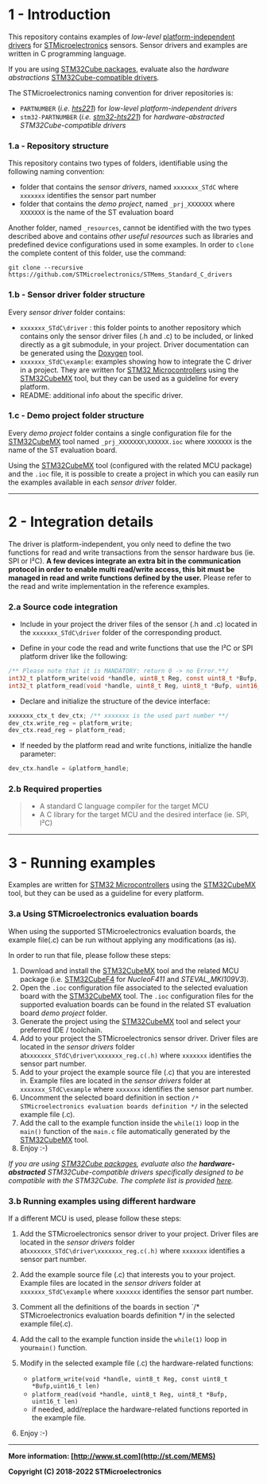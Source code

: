# 1 - Introduction

This repository contains examples of *low-level* [platform-independent drivers]( http://www.st.com/content/st_com/en/products/embedded-software/mems-and-sensors-software/drivers-for-mems/c-driver-mems.html ) for [STMicroelectronics](www.st.com/mems) sensors. Sensor drivers and examples are written in C programming language.

If you are using [STM32Cube packages](https://www.st.com/en/ecosystems/stm32cube.html), evaluate also the *hardware abstractions* [STM32Cube-compatible drivers](https://github.com/STMicroelectronics/STM32Cube_MCU_Overall_Offer/blob/master/README.md#stm32cube-bsp-components-drivers). 

The STMicroelectronics naming convention for driver repositories is:
 - `PARTNUMBER` (*i.e. [hts221](https://github.com/STMicroelectronics/hts221)*) for *low-level platform-independent drivers*
 -  `stm32-PARTNUMBER` (*i.e. [stm32-hts221](https://github.com/STMicroelectronics/stm32-hts221)*) for *hardware-abstracted STM32Cube-compatible drivers*

### 1.a - Repository structure

This repository contains two types of folders, identifiable using the following naming convention:

- folder that contains the *sensor drivers*, named  `xxxxxxx_STdC` where  `xxxxxxx` identifies the sensor part number
- folder that contains the *demo project*, named  `_prj_XXXXXXX` where  `XXXXXXX` is the name of the ST evaluation board

Another folder, named  `_resources`,  cannot be identified with the two types described above and contains *other useful resources* such as libraries and predefined device configurations used in some examples. In order to `clone` the complete content of this folder, use the command:

```git
git clone --recursive https://github.com/STMicroelectronics/STMems_Standard_C_drivers
```

### 1.b - Sensor driver folder structure

Every *sensor driver* folder contains:

- `xxxxxxx_STdC\driver` : this folder points to another repository which contains only the sensor driver files (.h and .c) to be included, or linked directly as a git submodule, in your project. Driver documentation can be generated using the [Doxygen](http://www.doxygen.org/) tool.
- `xxxxxxx_STdC\example`:  examples showing how to integrate the C driver in a project. They are written for [STM32 Microcontrollers](https://www.st.com/en/microcontrollers.html) using the [STM32CubeMX](https://www.st.com/en/development-tools/stm32cubemx.html) tool, but they can be used as a guideline for every platform.
- README: additional info about the specific driver.

### 1.c - Demo project folder structure

Every *demo project* folder contains a single configuration file for the [STM32CubeMX](https://www.st.com/en/development-tools/stm32cubemx.html) tool named `_prj_XXXXXXX\XXXXXX.ioc` where  `XXXXXXX` is the name of the ST evaluation board.

Using the [STM32CubeMX](https://www.st.com/en/development-tools/stm32cubemx.html) tool (configured with the related MCU package) and the `.ioc` file, it is possible to create a project in which you can easily run the examples available in each *sensor driver* folder.

------

# 2 - Integration details
The driver is platform-independent, you only need to define the two functions for read and write transactions from the sensor hardware bus (ie. SPI or I²C). **A few devices integrate an extra bit in the communication protocol in order to enable multi read/write access, this bit must be managed in read and write functions defined by the user.** Please refer to the read and write implementation in the reference examples.

### 2.a Source code integration

- Include in your project the driver files of the sensor (.h and .c) located in the `xxxxxxx_STdC\driver` folder of the corresponding product.

- Define in your code the read and write functions that use the I²C or SPI platform driver like the following:

```c
/** Please note that it is MANDATORY: return 0 -> no Error.**/
int32_t platform_write(void *handle, uint8_t Reg, const uint8_t *Bufp, uint16_t len)
int32_t platform_read(void *handle, uint8_t Reg, uint8_t *Bufp, uint16_t len)
```

- Declare and initialize the structure of the device interface:

```c
xxxxxxx_ctx_t dev_ctx; /** xxxxxxx is the used part number **/
dev_ctx.write_reg = platform_write;
dev_ctx.read_reg = platform_read;
```

- If needed by the platform read and write functions, initialize the handle parameter:

```c
dev_ctx.handle = &platform_handle;
```

### 2.b Required properties

> * A standard C language compiler for the target MCU
> * A C library for the target MCU and the desired interface (ie. SPI, I²C)

------

# 3 - Running examples

Examples are written for [STM32 Microcontrollers](https://www.st.com/en/microcontrollers.html) using the [STM32CubeMX](https://www.st.com/en/development-tools/stm32cubemx.html) tool, but they can be used as a guideline for every platform.

### 3.a Using STMicroelectronics evaluation boards

When using the supported STMicroelectronics evaluation boards, the example file(.c) can be run without applying any modifications (as is).

In order to run that file, please follow these steps:

1. Download and install the [STM32CubeMX](http://www.st.com/en/development-tools/stm32cubemx.html)  tool and the related MCU package (i.e. [STM32CubeF4](http://www.st.com/en/development-tools/stm32cubemx.html) for *NucleoF411* and *STEVAL_MKI109V3*).
2. Open the  `.ioc` configuration file associated to the selected evaluation board with the [STM32CubeMX](http://www.st.com/en/development-tools/stm32cubemx.html) tool. The  `.ioc` configuration files for the supported evaluation boards can be found in the related ST evaluation board *demo project* folder.
3. Generate the project using the [STM32CubeMX](http://www.st.com/en/development-tools/stm32cubemx.html) tool and select your preferred IDE / toolchain.
4. Add to your project the STMicroelectronics sensor driver. Driver files are located in the *sensor drivers* folder at`xxxxxxx_STdC\driver\xxxxxxx_reg.c(.h)` where  `xxxxxxx` identifies the sensor part number.
5. Add to your project the example source file (.c) that you are interested in. Example files are located in the *sensor drivers* folder at `xxxxxxx_STdC\example` where  `xxxxxxx` identifies the sensor part number.
6. Uncomment the selected board definition in section `/* STMicroelectronics evaluation boards definition */` in the selected example file (.c).
7. Add the call to the example function inside the `while(1)` loop in the `main()` function of the `main.c` file automatically generated by the  [STM32CubeMX](http://www.st.com/en/development-tools/stm32cubemx.html) tool.
8. Enjoy :-)

*If you are using [STM32Cube packages](https://www.st.com/en/ecosystems/stm32cube.html), evaluate also the **hardware-abstracted** STM32Cube-compatible drivers specifically designed to be compatible with the STM32Cube. The complete list is provided [here](https://github.com/STMicroelectronics/STM32Cube_MCU_Overall_Offer/blob/master/README.md#stm32cube-bsp-components-drivers).*

### 3.b Running examples using different hardware

If a different MCU is used, please follow these steps:

1. Add the STMicroelectronics sensor driver to your project.  Driver files are located in the *sensor drivers* folder at`xxxxxxx_STdC\driver\xxxxxxx_reg.c(.h)` where  `xxxxxxx` identifies a sensor part number.
2. Add the example source file (.c) that interests you to your project. Example files are located in the *sensor drivers* folder at `xxxxxxx_STdC\example` where  `xxxxxxx` identifies the sensor part number.
3. Comment all the definitions of the boards in section `/* STMicroelectronics evaluation boards definition */ in the selected example file(.c).
4. Add the call to the example function inside the `while(1)` loop in your`main()` function.
5. Modify in the selected example file (.c) the hardware-related functions:

   - `platform_write(void *handle, uint8_t Reg, const uint8_t *Bufp,uint16_t len)`
   - `platform_read(void *handle, uint8_t Reg, uint8_t *Bufp, uint16_t len)`
   - if needed, add/replace the hardware-related functions reported in the example file.
6. Enjoy :-)

------

**More information: [http://www.st.com](http://st.com/MEMS)**

**Copyright (C) 2018-2022 STMicroelectronics**


